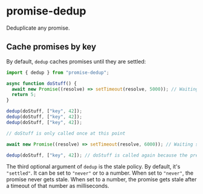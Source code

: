 # promise-dedup

Deduplicate any promise.

## Cache promises by key

By default, `dedup` caches promises until they are settled:

```ts
import { dedup } from "promise-dedup";

async function doStuff() {
  await new Promise((resolve) => setTimeout(resolve, 5000)); // Waiting five seconds
  return 5;
}

dedup(doStuff, ["key", 42]);
dedup(doStuff, ["key", 42]);
dedup(doStuff, ["key", 42]);

// doStuff is only called once at this point

await new Promise((resolve) => setTimeout(resolve, 6000)); // Waiting six seconds

dedup(doStuff, ["key", 42]); // doStuff is called again because the previous promise settled
```

The third optional argument of `dedup` is the stale policy. By default, it's `"settled"`.
It can be set to `"never"` or to a number. When set to `"never"`, the promise never gets stale.
When set to a number, the promise gets stale after a timeout of that number as milliseconds.
